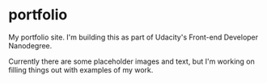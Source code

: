 # portfolio
My portfolio site.  I'm building this as part of Udacity's Front-end Developer Nanodegree.

Currently there are some placeholder images and text, but I'm working on filling things out with examples of my work.
